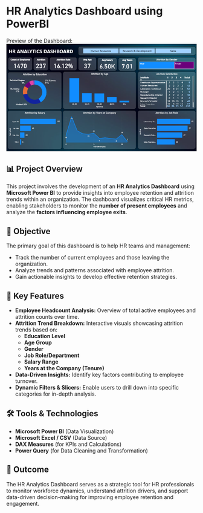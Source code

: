 # HR Analytics Dashboard using PowerBI

Preview of the Dashboard:
![alt text](dashboard-ss-1.png)


## 📊 Project Overview
This project involves the development of an **HR Analytics Dashboard** using **Microsoft Power BI** to provide insights into employee retention and attrition trends within an organization. The dashboard visualizes critical HR metrics, enabling stakeholders to monitor the **number of present employees** and analyze the **factors influencing employee exits**.

## 🎯 Objective
The primary goal of this dashboard is to help HR teams and management:
- Track the number of current employees and those leaving the organization.
- Analyze trends and patterns associated with employee attrition.
- Gain actionable insights to develop effective retention strategies.

## 🔑 Key Features
- **Employee Headcount Analysis:** Overview of total active employees and attrition counts over time.
- **Attrition Trend Breakdown:** Interactive visuals showcasing attrition trends based on:
  - **Education Level**
  - **Age Group**
  - **Gender**
  - **Job Role/Department**
  - **Salary Range**
  - **Years at the Company (Tenure)**
- **Data-Driven Insights:** Identify key factors contributing to employee turnover.
- **Dynamic Filters & Slicers:** Enable users to drill down into specific categories for in-depth analysis.

## 🛠️ Tools & Technologies
- **Microsoft Power BI** (Data Visualization)
- **Microsoft Excel / CSV** (Data Source)
- **DAX Measures** (for KPIs and Calculations)
- **Power Query** (for Data Cleaning and Transformation)

## 🚀 Outcome
The HR Analytics Dashboard serves as a strategic tool for HR professionals to monitor workforce dynamics, understand attrition drivers, and support data-driven decision-making for improving employee retention and engagement.
